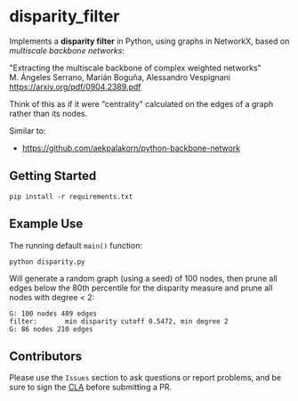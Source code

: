 # disparity_filter

Implements a **disparity filter** in Python, using graphs in NetworkX,
based on *multiscale backbone networks*:

"Extracting the multiscale backbone of complex weighted networks"  
M. Ángeles Serrano, Marián Boguña, Alessandro Vespignani  
https://arxiv.org/pdf/0904.2389.pdf

Think of this as if it were "centrality" calculated on the edges of a
graph rather than its nodes.

Similar to:

  * https://github.com/aekpalakorn/python-backbone-network


## Getting Started

```
pip install -r requirements.txt
```

## Example Use

The running default `main()` function:
```
python disparity.py
```

Will generate a random graph (using a seed) of 100 nodes, then prune
all edges below the 80th percentile for the disparity measure and
prune all nodes with degree < 2:
```
G: 100 nodes 489 edges
filter:	      min disparity cutoff 0.5472, min degree 2
G: 86 nodes 210 edges
```

## Contributors

Please use the `Issues` section to ask questions or report problems, and be sure to sign the [CLA](http://contributoragreements.org/u2s/222mlog137) before submitting a PR.

